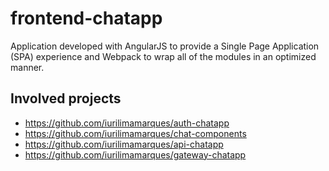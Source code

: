 # frontend-chatapp

Application developed with AngularJS to provide a Single Page Application (SPA) experience and Webpack to wrap all of the modules in an optimized manner.

## Involved projects
- https://github.com/iurilimamarques/auth-chatapp
- https://github.com/iurilimamarques/chat-components
- https://github.com/iurilimamarques/api-chatapp
- https://github.com/iurilimamarques/gateway-chatapp
